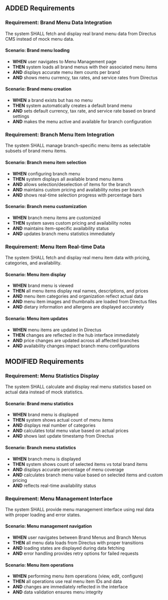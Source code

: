 ## ADDED Requirements

### Requirement: Brand Menu Data Integration
The system SHALL fetch and display real brand menu data from Directus CMS instead of mock menu data.

#### Scenario: Brand menu loading
- **WHEN** user navigates to Menu Management page
- **THEN** system loads all brand menus with their associated menu items
- **AND** displays accurate menu item counts per brand
- **AND** shows menu currency, tax rates, and service rates from Directus

#### Scenario: Brand menu creation
- **WHEN** a brand exists but has no menu
- **THEN** system automatically creates a default brand menu
- **AND** sets default currency, tax rate, and service rate based on brand settings
- **AND** makes the menu active and available for branch configuration

### Requirement: Branch Menu Item Integration
The system SHALL manage branch-specific menu items as selectable subsets of brand menu items.

#### Scenario: Branch menu item selection
- **WHEN** configuring branch menu
- **THEN** system displays all available brand menu items
- **AND** allows selection/deselection of items for the branch
- **AND** maintains custom pricing and availability notes per branch
- **AND** shows real-time selection progress with percentage bars

#### Scenario: Branch menu customization
- **WHEN** branch menu items are customized
- **THEN** system saves custom pricing and availability notes
- **AND** maintains item-specific availability status
- **AND** updates branch menu statistics immediately

### Requirement: Menu Item Real-time Data
The system SHALL fetch and display real menu item data with pricing, categories, and availability.

#### Scenario: Menu item display
- **WHEN** brand menu is viewed
- **THEN** all menu items display real names, descriptions, and prices
- **AND** menu item categories and organization reflect actual data
- **AND** menu item images and thumbnails are loaded from Directus files
- **AND** dietary information and allergens are displayed accurately

#### Scenario: Menu item updates
- **WHEN** menu items are updated in Directus
- **THEN** changes are reflected in the hub interface immediately
- **AND** price changes are updated across all affected branches
- **AND** availability changes impact branch menu configurations

## MODIFIED Requirements

### Requirement: Menu Statistics Display
The system SHALL calculate and display real menu statistics based on actual data instead of mock statistics.

#### Scenario: Brand menu statistics
- **WHEN** brand menu is displayed
- **THEN** system shows actual count of menu items
- **AND** displays real number of categories
- **AND** calculates total menu value based on actual prices
- **AND** shows last update timestamp from Directus

#### Scenario: Branch menu statistics
- **WHEN** branch menu is displayed
- **THEN** system shows count of selected items vs total brand items
- **AND** displays accurate percentage of menu coverage
- **AND** calculates branch menu value based on selected items and custom pricing
- **AND** reflects real-time availability status

### Requirement: Menu Management Interface
The system SHALL provide menu management interface using real data with proper loading and error states.

#### Scenario: Menu management navigation
- **WHEN** user navigates between Brand Menus and Branch Menus
- **THEN** all menu data loads from Directus with proper transitions
- **AND** loading states are displayed during data fetching
- **AND** error handling provides retry options for failed requests

#### Scenario: Menu item operations
- **WHEN** performing menu item operations (view, edit, configure)
- **THEN** all operations use real menu item IDs and data
- **AND** changes are immediately reflected in the interface
- **AND** data validation ensures menu integrity